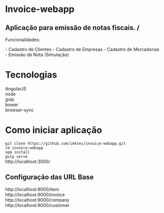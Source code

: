 # Invoice-webapp

## Aplicação para emissão de notas fiscais. /
<p>Funcionalidades:</p>
- Cadastro de Clientes
- Cadastro de Empresas
- Cadastro de Mercadorias
- Emissão de Nota (Simulação)

# Tecnologias
AngularJS </br>
node </br>
gulp </br>
bower </br>
browser-sync </br>

# Como iniciar aplicação
`git clone https://github.com/imktec/invoice-webapp.git` </br>
`cd invoice-webapp` </br>
`npm install` </br>
`gulp serve` </br>
http://localhost:3000/

## Configuração das URL Base
http://localhost:9000/item </br>
http://localhost:9000/invoice </br>
http://localhost:9000/company </br>
http://localhost:9000/customer </br>
